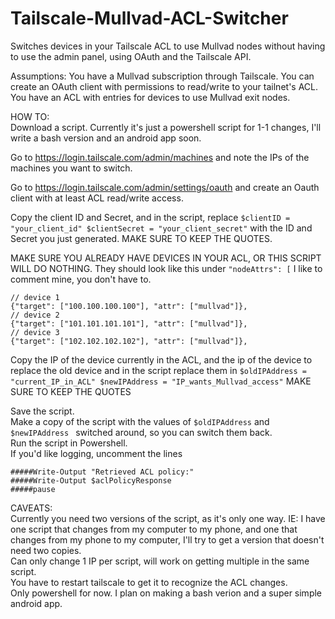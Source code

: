 # Tailscale-Mullvad-ACL-Switcher
Switches devices in your Tailscale ACL to use Mullvad nodes without having to use the admin panel, using OAuth and the Tailscale API.

Assumptions: You have a Mullvad subscription through Tailscale. You can create an OAuth client with permissions to read/write to your tailnet's ACL. You have an ACL with entries for devices to use Mullvad exit nodes.

HOW TO:</br>
Download a script. Currently it's just a powershell script for 1-1 changes, I'll write a bash version and an android app soon.

Go to https://login.tailscale.com/admin/machines and note the IPs of the machines you want to switch.

Go to https://login.tailscale.com/admin/settings/oauth and create an Oauth client with at least ACL read/write access.

Copy the client ID and Secret, and in the script, replace `$clientID = "your_client_id" $clientSecret = "your_client_secret"` with the ID and Secret you just generated. MAKE SURE TO KEEP THE QUOTES.

MAKE SURE YOU ALREADY HAVE DEVICES IN YOUR ACL, OR THIS SCRIPT WILL DO NOTHING. They should look like this under `"nodeAttrs": [`
I like to comment mine, you don't have to.

```
// device 1
{"target": ["100.100.100.100"], "attr": ["mullvad"]},
// device 2
{"target": ["101.101.101.101"], "attr": ["mullvad"]},
// device 3
{"target": ["102.102.102.102"], "attr": ["mullvad"]},
```

Copy the IP of the device currently in the ACL, and the ip of the device to replace the old device and in the script replace them in  `$oldIPAddress = "current_IP_in_ACL" $newIPAddress = "IP_wants_Mullvad_access"` MAKE SURE TO KEEP THE QUOTES

Save the script.</br>
Make a copy of the script with the values of  `$oldIPAddress` and `$newIPAddress ` switched around, so you can switch them back.</br>
Run the script in Powershell.</br>
If you'd like logging, uncomment the lines 
```
#####Write-Output "Retrieved ACL policy:"
#####Write-Output $aclPolicyResponse
#####pause
```
CAVEATS:</br>
Currently you need two versions of the script, as it's only one way. IE: I have one script that changes from my computer to my phone, and one that changes from my phone to my computer, I'll try to get a version that doesn't need two copies.</br>
Can only change 1 IP per script, will work on getting multiple in the same script.</br>
You have to restart tailscale to get it to recognize the ACL changes.</br>
Only powershell for now. I plan on making a bash verion and a super simple android app.

